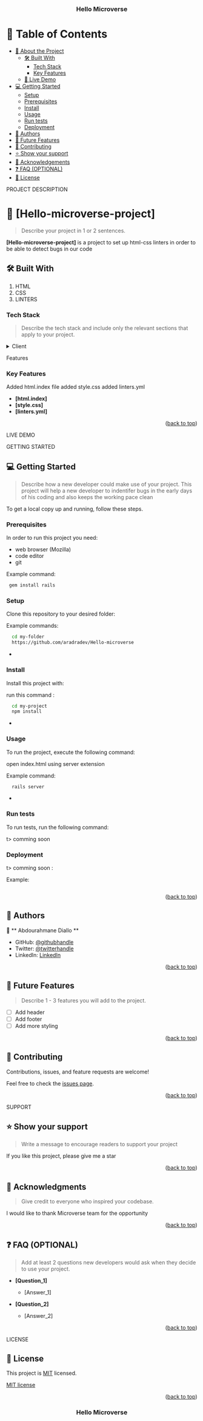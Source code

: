 <a name="readme-top"></a>

<div align="center">
 
  <h3><b>Hello Microverse</b></h3>

</div>



# 📗 Table of Contents

- [📖 About the Project](#about-project)
  - [🛠 Built With](#built-with)
    - [Tech Stack](#tech-stack)
    - [Key Features](#key-features)
  - [🚀 Live Demo](#live-demo)
- [💻 Getting Started](#getting-started)
  - [Setup](#setup)
  - [Prerequisites](#prerequisites)
  - [Install](#install)
  - [Usage](#usage)
  - [Run tests](#run-tests)
  - [Deployment](#triangular_flag_on_post-deployment)
- [👥 Authors](#authors)
- [🔭 Future Features](#future-features)
- [🤝 Contributing](#contributing)
- [⭐️ Show your support](#support)
- [🙏 Acknowledgements](#acknowledgements)
- [❓ FAQ (OPTIONAL)](#faq)
- [📝 License](#license)

PROJECT DESCRIPTION

# 📖 [Hello-microverse-project] <a name="setting Up a linters"></a>

> Describe your project in 1 or 2 sentences.

**[Hello-microverse-project]** is a project to set up html-css linters in order to be able to detect bugs in our code

## 🛠 Built With <a name="built-with"></a>

1. HTML
2. CSS
3. LINTERS

### Tech Stack <a name="tech-stack"></a>

> Describe the tech stack and include only the relevant sections that apply to your project.

<details>
  <summary>Client</summary>
  <ul>
    <li><a href="https://reactjs.org/">html</a></li>
    <li><a href="https://reactjs.org/">css</a></li>
    
  </ul>
</details>

Features

### Key Features <a name="key-features"></a>

Added html.index file
added style.css
added linters.yml

- **[html.index]**
- **[style.css]**
- **[linters.yml]**

<p align="right">(<a href="#readme-top">back to top</a>)</p>

LIVE DEMO

GETTING STARTED

## 💻 Getting Started <a name="getting-started"></a>

> Describe how a new developer could make use of your project.
> This project will help a new developer to indentifer bugs in the early days of his coding
> and also keeps the working pace clean

To get a local copy up and running, follow these steps.

### Prerequisites

In order to run this project you need:

- web browser (Mozilla)
- code editor
- git


Example command:

```sh
 gem install rails
```


### Setup

Clone this repository to your desired folder:


Example commands:

```sh
  cd my-folder
  https://github.com/aradradev/Hello-microverse
```
-

### Install

Install this project with:


run this command  :

```sh
  cd my-project
  npm install
```
-

### Usage

To run the project, execute the following command:

open index.html using server extension


Example command:

```sh
  rails server
```
-

### Run tests

To run tests, run the following command:

t> comming soon




### Deployment

t> comming soon   :


Example:

```sh

```


<p align="right">(<a href="#readme-top">back to top</a>)</p>



## 👥 Authors <a name="authors"></a>



👤 ** Abdourahmane Diallo **

- GitHub: [@githubhandle](https://github.com/aradradev)
- Twitter: [@twitterhandle](https://twitter.com/Abdoul_2023)
- LinkedIn: [LinkedIn](https://www.linkedin.com/in/abdoul-ramane-diallo-15b2a2262/)

<p align="right">(<a href="#readme-top">back to top</a>)</p>



## 🔭 Future Features <a name="future-features"></a>

> Describe 1 - 3 features you will add to the project.

- [ ] Add header
- [ ] Add footer
- [ ] Add more styling

<p align="right">(<a href="#readme-top">back to top</a>)</p>



## 🤝 Contributing <a name="contributing"></a>

Contributions, issues, and feature requests are welcome!

Feel free to check the [issues page](../../issues/).

<p align="right">(<a href="#readme-top">back to top</a>)</p>

SUPPORT

## ⭐️ Show your support <a name="support"></a>

> Write a message to encourage readers to support your project

If you like this project, please give me a star

<p align="right">(<a href="#readme-top">back to top</a>)</p>


## 🙏 Acknowledgments <a name="acknowledgements"></a>

> Give credit to everyone who inspired your codebase.

I would like to thank Microverse team for the opportunity

<p align="right">(<a href="#readme-top">back to top</a>)</p>



## ❓ FAQ (OPTIONAL) <a name="faq"></a>

> Add at least 2 questions new developers would ask when they decide to use your project.

- **[Question_1]**

  - [Answer_1]

- **[Question_2]**

  - [Answer_2]

<p align="right">(<a href="#readme-top">back to top</a>)</p>

LICENSE

## 📝 License <a name="license"></a>

This project is [MIT](./LICENSE) licensed.

[MIT license](https://github.com/aradradev/Hello-microverse/tree/add-license-1) 

<p align="right">(<a href="#readme-top">back to top</a>)</p>
<a name="readme-top"></a>

<div align="center">
 
  <h3><b>Hello Microverse</b></h3>

</div>


